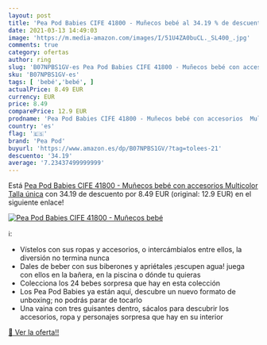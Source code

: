 ```yaml
---
layout: post
title: 'Pea Pod Babies CIFE 41800 - Muñecos bebé al 34.19 % de descuento'
date: 2021-03-13 14:49:03
image: 'https://m.media-amazon.com/images/I/51U4ZA0buCL._SL400_.jpg'
comments: true
category: ofertas
author: ring
slug: 'B07NPBS1GV-es Pea Pod Babies CIFE 41800 - Muñecos bebé con accesorios...'
sku: 'B07NPBS1GV-es'
tags: [ 'bebé','bebé', ]
actualPrice: 8.49 EUR
currency: EUR
price: 8.49
comparePrice: 12.9 EUR
prodname: 'Pea Pod Babies CIFE 41800 - Muñecos bebé con accesorios  Multicolor  Talla única'
country: 'es'
flag: '🇪🇸'
brand: 'Pea Pod'
buyurl: 'https://www.amazon.es/dp/B07NPBS1GV/?tag=tolees-21'
descuento: '34.19'
average: '7.23437499999999'
---
```


Está [Pea Pod Babies CIFE 41800 - Muñecos bebé con accesorios  Multicolor  Talla única](https://www.amazon.es/dp/B07NPBS1GV/?tag=tolees-21) con 34.19 de descuento por 8.49 EUR (original: 12.9 EUR) en el siguiente enlace!

[![Pea Pod Babies CIFE 41800 - Muñecos bebé](https://m.media-amazon.com/images/I/51U4ZA0buCL._SL400_.jpg)](https://www.amazon.es/dp/B07NPBS1GV/?tag=tolees-21)

ℹ️:

- Vístelos con sus ropas y accesorios, o intercámbialos entre ellos, la diversión no termina nunca
- Dales de beber con sus biberones y apriétales ¡escupen agua! juega con ellos en la bañera, en la piscina o dónde tu quieras
- Colecciona los 24 bebes sorpresa que hay en esta colección
- Los Pea Pod Babies ya están aquí, descubre un nuevo formato de unboxing; no podrás parar de tocarlo
- Una vaina con tres guisantes dentro, sácalos para descubrir los accesorios, ropa y personajes sorpresa que hay en su interior

[🛒 Ver la oferta!!](https://www.amazon.es/dp/B07NPBS1GV/?tag=tolees-21)
